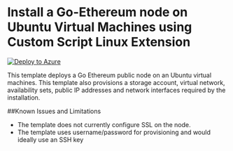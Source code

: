 # Install a Go-Ethereum node on Ubuntu Virtual Machines using Custom Script Linux Extension

[![Deploy to Azure](http://azuredeploy.net/deploybutton.png)](https://azuredeploy.net/)

This template deploys a Go Ethereum public node on an Ubuntu virtual machines. This template also provisions a storage account, virtual network, availability sets, public IP addresses and network interfaces required by the installation.

##Known Issues and Limitations
- The template does not currently configure SSL on the node.
- The template uses username/password for provisioning and would ideally use an SSH key
